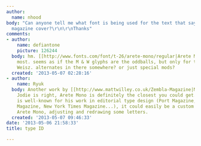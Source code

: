 ```yaml
---
author:
  name: nhood
body: "Can anyone tell me what font is being used for the text that say WEISZ on this
  magazine cover?\r\n\r\nThanks"
comments:
- author:
    name: defiantone
    picture: 126244
  body: hm. [[http://www.fonts.com/font/t-26/arete-mono/regular|Arete Mono]] matches
    most. seems as if the M & W glyphs are the oddballs, but only for the Zembla and
    Weisz. alternates in there somewhere? or just special mods?
  created: '2013-05-07 02:28:16'
- author:
    name: Ryuk
  body: Another work by [[http://www.mattwilley.co.uk/Zembla-Magazine|Matt Willey]].
    Jodie is right, Arete Mono is definitely the closest you could get. As Matt Willey
    is well-known for his work in editorial type design (Port Magazine, Wired, Elephant
    Magazine, New York Times Magazine...), it could easily be a custom job based on
    Arete Mono, adjusting and redrawing some letters.
  created: '2013-05-07 09:46:33'
date: '2013-05-06 21:58:33'
title: type ID

---
```

